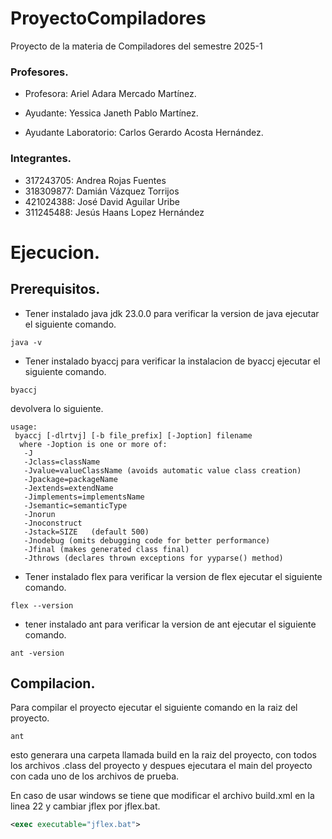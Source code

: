 # ProyectoCompiladores
Proyecto de la materia de Compiladores del semestre 2025-1

### Profesores.
- Profesora: Ariel Adara Mercado Martínez.


- Ayudante: Yessica Janeth Pablo Martínez.


- Ayudante Laboratorio: Carlos Gerardo Acosta Hernández.

### Integrantes.
- 317243705: Andrea Rojas Fuentes
- 318309877: Damián Vázquez Torrijos
- 421024388: José David Aguilar Uribe
- 311245488: Jesús Haans Lopez Hernández

# Ejecucion.
## Prerequisitos.
- Tener instalado java jdk 23.0.0
para verificar la version de java ejecutar el siguiente comando.
```
java -v
```
- Tener instalado byaccj
para verificar la instalacion de byaccj ejecutar el siguiente comando.
```
byaccj
```
devolvera lo siguiente.
```
usage:
 byaccj [-dlrtvj] [-b file_prefix] [-Joption] filename
  where -Joption is one or more of:
   -J
   -Jclass=className
   -Jvalue=valueClassName (avoids automatic value class creation)
   -Jpackage=packageName
   -Jextends=extendName
   -Jimplements=implementsName
   -Jsemantic=semanticType
   -Jnorun
   -Jnoconstruct
   -Jstack=SIZE   (default 500)
   -Jnodebug (omits debugging code for better performance)
   -Jfinal (makes generated class final)
   -Jthrows (declares thrown exceptions for yyparse() method)
```

- Tener instalado flex
para verificar la version de flex ejecutar el siguiente comando.
```
flex --version
```
- tener instalado ant
para verificar la version de ant ejecutar el siguiente comando.
```
ant -version
```

## Compilacion.

Para compilar el proyecto ejecutar el siguiente comando en la raiz del proyecto.
```
ant
````

esto  generara una carpeta llamada build en la raiz del proyecto, con todos los archivos .class del proyecto y despues  ejecutara el main del proyecto con cada uno de los archivos de prueba.

En caso de usar windows se tiene que modificar el archivo build.xml en la linea 22 y cambiar jflex por jflex.bat.

```xml
<exec executable="jflex.bat">
```
